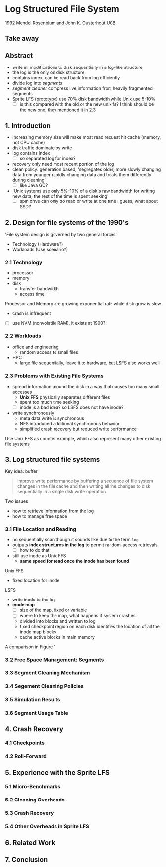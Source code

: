 # Log Structured File System

1992 Mendel Rosenblum and John K. Ousterhout UCB  

## Take away

## Abstract

- write all modifications to disk sequentially in a log-like structure
- the log is the only on disk structure
- contains index, can be read back from log efficiently
- divide log into *segments*
- *segment cleaner* compress live information from heavily fragmented segments
- Sprite LFS (prototype) use 70% disk bandwidth while Unix use 5-10%
  - [ ] is this compared with the old or the new unix fs? I think should be the new one, they mentioned it in 2.3

## 1. Introduction

- increasing memory size will make most read request hit cache (memory, not CPU cache)
- disk traffic dominate by write
- log contains index
  - [ ] so separated log for index?
- recovery only need most recent portion of the log
- clean policy: generation based, 'segregates older, more slowly changing data from younger rapidly changing data and treats them differently during cleaning'
  - [ ] like Java GC?
- 'Unix systems use only 5%-10% of a disk's raw bandwidth for writing new data; the rest of the time is spent seeking'
  - [ ] spin drive can only do read or write at one time I guess, what about SSD?

## 2. Design for file systems of the 1990's

'File system design is governed by two general forces'

- Technology (Hardware?)
- Workloads (Use scenario?)


### 2.1 Technology

- processor
- memory
- disk
  - transfer bandwidth
  - access time

Processor and Memory are growing exponential rate while disk grow is slow

- crash is infrequent
- [ ] use NVM (nonvolatile RAM), it exists at 1990?

### 2.2 Workloads

- office and engineering
  - random access to small files
- HPC
  - large file sequentially, leave it to hardware, but LSFS also works well

### 2.3 Problems with Existing File Systems

- spread information around the disk in a way that causes too many small accesses
  - **Unix FFS** physically separates different files
  - spent too much time seeking
  - [ ] inode is a bad idea? so LSFS does not have inode?
- write synchronously
  - meta data write is synchronous
  - NFS introduced additional synchronous behavior
  - simplified crash recovery but reduced write performance

Use Unix FFS as counter example, which also represent many other existing file systems

## 3. Log structured file systems

Key idea: buffer

> improve write performance by buffering a sequence of file system changes in the file cache and then writing all the changes to disk sequentially in a single disk write operation

Two issues

- how to retrieve information from the log
- how to manage free space

### 3.1 File Location and Reading

- no sequentially scan though it sounds like due to the term `log`
- outputs **index structures in the log** to permit random-access retrievals
  - [ ] how to do that
- still use inode as Unix FFS
  - **same speed for read once the inode has been found**

Unix FFS

- fixed location for inode

LSFS

- write inode to the log
- **inode map**
  - [ ] size of the map, fixed or variable
  - [ ] where to keep the map, what happens if system crashes
  - divided into blocks and written to log
  - fixed checkpoint region on each disk identifies the location of all the inode map blocks
  - cache active blocks in main memory

A comparison in Figure 1

### 3.2 Free Space Management: Segments

### 3.3 Segment Cleaning Mechanism

### 3.4 Segement Cleaning Policies

### 3.5 Simulation Results

### 3.6 Segment Usage Table

## 4. Crash Recovery

### 4.1 Checkpoints

### 4.2 Roll-Forward

## 5. Experience with the Sprite LFS

### 5.1 Micro-Benchmarks

### 5.2 Cleaning Overheads

### 5.3 Crash Recovery

### 5.4 Other Overheads in Sprite LFS

## 6. Related Work

## 7. Conclusion
